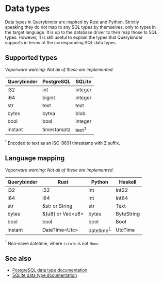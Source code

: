# Data types

Data types in Querybinder are inspired by Rust and Python. Strictly speaking
they do not map to any <abbr>SQL</abbr> types by themselves, only to types in
the target language. It is up to the database driver to then map those to
<abbr>SQL</abbr> types. However, it is still useful to explain the types that
Querybinder supports in terms of the corresponding <abbr>SQL</abbr> data types.

## Supported types

_Vaporware warning: Not all of these are implemented._

| Querybinder | PostgreSQL    | SQLite                   |
|-------------|---------------|--------------------------|
| i32         | int           | integer                  |
| i64         | bigint        | integer                  |
| str         | text          | text                     |
| bytes       | bytea         | blob                     |
| bool        | bool          | integer                  |
| instant     | timestamptz   | text<sup>1</sup> |

<sup>1</sup> Encoded to text as an <abbr>ISO-8601</abbr> timestamp with Z
suffix.

## Language mapping

_Vaporware warning: Not all of these are implemented._

| Querybinder | Rust                   | Python                         | Haskell      |
|-------------|------------------------|--------------------------------|--------------|
| i32         | i32                    | int                            | Int32        |
| i64         | i64                    | int                            | Int64        |
| str         | &str or String         | str                            | Text         |
| bytes       | &[u8] or Vec&lt;u8&gt; | bytes                          | ByteString   |
| bool        | bool                   | bool                           | Bool         |
| instant     | DateTime&lt;Utc&gt;    | datetime<sup>1</sup>           | UtcTime      |

<sup>1</sup> Non-naive datetime, where `tzinfo` is not `None`.

## See also

 * [PostgreSQL data type documentation](https://www.postgresql.org/docs/current/datatype.html)
 * [SQLite data type documentation](https://www.sqlite.org/datatype3.html)
